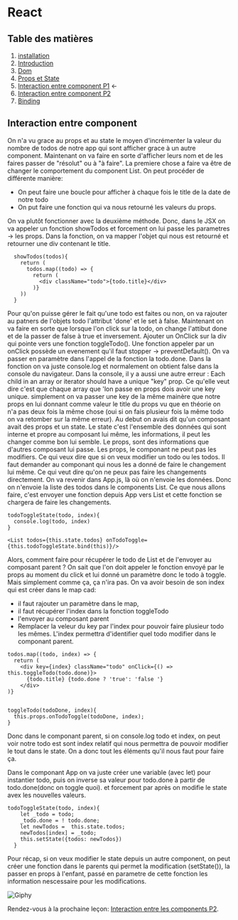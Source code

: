 # React

## Table des matières

1. [installation](./Installation.md)
2. [Introduction](./introduction.md) 
3. [Dom](./Dom.md)
4. [Props et State](./PropsEtState.md)
5. [Interaction entre component P1](./InteractionEntreComponentPartie1.md) ← 
6. [Interaction entre component P2](./InteractionEntreComponentPartie2.md) 
7. [Binding](./Binding.md)


## Interaction entre component

On n'a vu grace au props et au state le moyen d'incrémenter la valeur du nombre de todos de notre app qui sont afficher grace à un autre component. Maintenant on va faire en sorte d'afficher leurs nom et de les faires passer de "résolut" ou à "à faire". 
La premiere chose a faire va être de changer le comportement du component List. On peut procéder de différente manière: 
- On peut faire une boucle pour afficher à chaque fois le title de la date de notre todo
- On put faire une fonction qui va nous retourné les valeurs du props.

On va plutôt fonctionner avec la deuxième méthode. Donc, dans le JSX on va appeler un fonction showTodos et forcement on lui passe les parametres -> les props. Dans la fonction, on va mapper l'objet qui nous est retourné et retourner une div contenant le title.

```JS
  showTodos(todos){
    return (
      todos.map((todo) => {
        return (
          <div className="todo">{todo.title}</div>
        )}
    ))
  }
```

Pour qu'on puisse gérer le fait qu'une todo est faites ou non, on va rajouter au patners de l'objets todo l'attribut 'done' et le set à false.
Maintenant on va faire en sorte que lorsque l'on click sur la todo, on change l'attibut done et de la passer de false à true et inversement.
Ajouter un OnClick sur la div qui pointe vers une fonction toggleTodo(). Une fonction appeler par un onClick possède un evenement qu'il faut stopper -> preventDefault(). On va passer en paramètre dans l'appel de la fonction la todo.done. Dans la fonction on va juste console.log et normalement on obtient false dans la console du navigateur. Dans la console, il y a aussi une autre erreur : Each child in an array or iterator should have a unique "key" prop. Ce qu'elle veut dire c'est que chaque array que 'lon passe en props dois avoir une key unique. simplement on va passer une key de la même mainère que notre props en lui donnant comme valeur le title du props vu que en théorie on n'a pas deux fois la même chose (oui si on fais plusieur fois la même todo on va retomber sur la même erreur). Au debut on avais dit qu'un composant avait des props et un state. Le state c'est l'ensemble des données qui sont interne et propre au composant lui même, les informations, il peut les changer comme bon lui semble. Le props, sont des informations que d'autres composant lui passe. Les props, le componant ne peut pas les modifiers. Ce qui veux dire que si on veux modifier un todo ou les todos. Il faut demander au componant qui nous les a donné de faire le changement lui même. Ce qui veut dire qu'on ne peux pas faire les changements directement.
On va revenir dans App.js, là où on n'envoie les données. Donc on n'envoie la liste des todos dans le components List. Ce que nous allons faire, c'est envoyer une fonction depuis App vers List et cette fonction se chargera de faire les changements.


```JS
todoToggleState(todo, index){
  console.log(todo, index)
}

<List todos={this.state.todos} onTodoToggle={this.todoToggleState.bind(this)}/>
```

Alors, comment faire pour récupérer le todo de List et de l'envoyer au composant parent ? On sait que l'on doit appeler le fonction envoyé par le props au moment du click et lui donné un paramètre donc le todo à toggle. Mais simplement comme ça, ça n'ira pas. On va avoir besoin de son index qui est créer dans le map cad:
- il faut rajouter un paramètre dans le map,
- il faut récupérer l'index dans la fonction toggleTodo
- l'envoyer au composant parent
- Remplacer la veleur du key par l'index pour pouvoir faire plusieur todo les mêmes.
L'index permettra d'identifier quel todo modifier dans le componant parent.

```JS
todos.map((todo, index) => {
  return (
    <div key={index} className="todo" onClick={() => this.toggleTodo(todo.done)}>
      {todo.title} {todo.done ? 'true': 'false '}
    </div>
)}


toggleTodo(todoDone, index){
  this.props.onTodoToggle(todoDone, index);
}  
```

Donc dans le componant parent, si on console.log todo et index, on peut voir notre todo est sont index relatif qui nous permettra de pouvoir modifier le tout dans le state. On a donc tout les éléments qu'il nous faut pour faire ça.

Dans le componant App on va juste créer une variable (avec let) pour instantier todo, puis on inverse sa valeur pour todo.done à partir de todo.done(donc on toggle quoi). et forcement par après on modifie le state avex les nouvelles valeurs.

```JS
todoToggleState(todo, index){
    let _todo = todo;
    _todo.done = ! todo.done;
    let newTodos =  this.state.todos; 
    newTodos[index] = _todo;
    this.setState({todos: newTodos})
  }
```

Pour récap, si on veux modifier le state depuis un autre component, on peut créer une fonction dans le parents qui permet la modification (setState()), la passer en props à l'enfant, passé en parametre de cette fonction les information nescessaire pour les modifications.

![Giphy](https://media.giphy.com/media/l378gxtNQaXcsqY7K/giphy.gif)

Rendez-vous à la prochaine leçon: [Interaction entre les components P2](./InteractionEntreComponentPartie2.md).